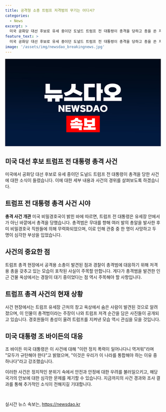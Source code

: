 ```yaml
---
title: 공격형 소총 트럼프 저격범의 무기는 어디서?
categories:
  - News
excerpt: >
  미국 공화당 대선 후보로 유세 중이던 도널드 트럼프 전 대통령이 총격을 당하고 총을 쏜 저격범이 사살된 것으로 전해졌다. 비밀경호국은 저격범이 유세장 바깥에서 쏘며 대규모 총격 사건이 발생했다고 밝혔으며 관중 중 한 명이 사망하고 두 명이 심각한 부상을 입었다. 대통령 조 바이든은 이를 규탄하며 미국을 통합해야 한다고 강조했다. 트럼프 총격 순간을 포착한 사진들은 SNS 상에서 확산되고 있으며 경호원들의 대응 모습과 트럼프의 상황이 공개되고 있다.
feature_text: >
  미국 공화당 대선 후보로 유세 중이던 도널드 트럼프 전 대통령이 총격을 당하고 총을 쏜 저격범이 사살된 것으로 전해졌다. 비밀경호국은 저격범이 유세장 바깥에서 쏘며 대규모 총격 사건이 발생했다고 밝혔으며 관중 중 한 명이 사망하고 두 명이 심각한 부상을 입었다. 대통령 조 바이든은 이를 규탄하며 미국을 통합해야 한다고 강조했다. 트럼프 총격 순간을 포착한 사진들은 SNS 상에서 확산되고 있으며 경호원들의 대응 모습과 트럼프의 상황이 공개되고 있다.
image: '/assets/img/newsdao_breakingnews.jpg'
---
```


<p><img src="/assets/img/newsdao_breakingnews.jpg" alt="pcversion 속보" /></p>

<h2>미국 대선 후보 트럼프 전 대통령 총격 사건</h2>

<p>미국에서 공화당 대선 후보로 유세 중이던 도널드 트럼프 전 대통령이 총격을 당한 사건에 대한 소식이 들렸습니다. 이에 대한 세부 내용과 사건의 경위를 살펴보도록 하겠습니다.</p>

<h2>트럼프 전 대통령 총격 사건 시야</h2>

<p><strong>총격 사건 개관</strong>
미국 비밀경호국이 밝힌 바에 따르면, 트럼프 전 대통령은 유세장 안에서가 아닌 바깥에서 총격을 당했습니다. 총격범은 무대를 향해 여러 발의 총알을 발사한 후 미 비밀경호국 직원들에 의해 무력화되었으며, 이로 인해 관중 중 한 명이 사망하고 두 명이 심각한 부상을 입었습니다.</p>

<h2>사건의 중요한 점</h2>

<p data-ke-size="size16">트럼프 총격 현장에서 공격용 소총이 발견된 점과 경찰이 총격범에 대응하기 위해 저격용 총을 갖추고 있는 모습이 포착된 사실이 주목할 만합니다. 게다가 총격범을 발견한 인근 건물 옥상에서는 경찰이 대기 중이었다는 점 역시 주목해야 할 사항입니다.</p>

<h2>트럼프 총격 사건의 현재 상황</h2>

<p data-ke-size="size16">사건 현장에서는 트럼프 유세장 근처의 창고 옥상에서 숨은 사람이 발견된 것으로 알려졌으며, 이 인물이 총격범이라는 주장이 나와 트럼프 저격 순간을 담은 사진들이 공개되고 있습니다. 경호원들이 총성이 울려 트럼프를 지켜낸 모습 역시 관심을 모을 것입니다.</p>

<h2>미국 대통령 조 바이든의 대응</h2>

<p data-ke-size="size16">조 바이든 미국 대통령은 이 사건에 대해 "이런 정치 폭력이 일어나다니 역겨워"라며 "모두가 규탄해야 한다"고 밝혔으며, "이것은 우리가 이 나라를 통합해야 하는 이유 중 하나다"라고 강조했습니다.</p>

<p>이러한 사건은 정치적인 분위기 속에서 안전과 안정에 대한 우려를 불러일으키고, 해당 국가의 안보에 대한 심각한 문제를 제기할 수 있습니다. 지금까지의 사건 경과와 조사 결과를 통해 추가적인 소식이 전해지길 기대합니다.</p>

<p data-ke-size="size16">&nbsp;</p>
실시간 뉴스 속보는, <a href="https://newsdao.kr" rel="dofollow">https://newsdao.kr</a>


